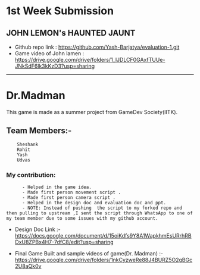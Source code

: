 # 1st Week Submission
## JOHN LEMON's HAUNTED JAUNT 

- Github repo link : https://github.com/Yash-Barjatya/evaluation-1.git
- Game video  of John lamen : https://drive.google.com/drive/folders/1_lJDLCF0GAxfTUUe-JNkSdF6lk3kKzD3?usp=sharing

***

# Dr.Madman
This game is made as a summer project from GameDev Society(IITK).

## Team Members:- 

		Sheshank
		Rohit
		Yash
		Udvas
		
### My contribution: 
		  - Helped in the game idea. 
		  - Made first person movement script .
		  - Made first person camera script .
		  - Helped in the design doc and evaluation doc and ppt.
		  - NOTE: Instead of pushing  the script to my forked repo and then pulling to upstream ,I sent the script through WhatsApp to one of my team member due to some issues with my github account.

- Design Doc Link :- https://docs.google.com/document/d/15oiKdfs9Y8A1WapkhmEsURrhRBDxU8ZPBx4H7-7dfC8/edit?usp=sharing

- Final Game Built and sample videos of game(Dr. Madman) :- https://drive.google.com/drive/folders/1nkCyzweRe88J4BURZ5O2gBGc2U8aQk0v




